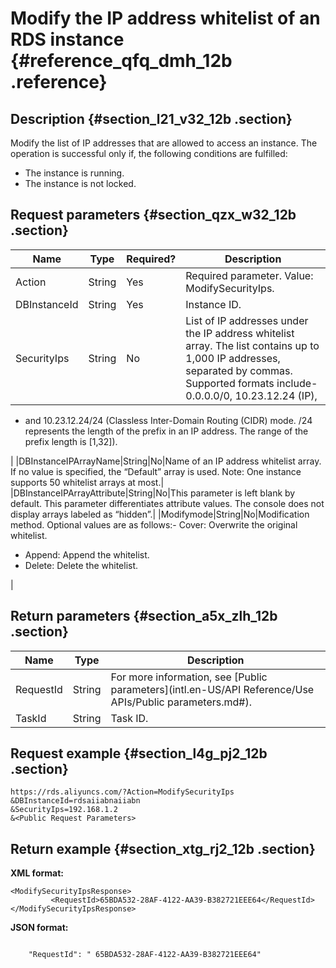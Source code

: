 # Modify the IP address whitelist of an RDS instance {#reference_qfq_dmh_12b .reference}

## Description {#section_l21_v32_12b .section}

Modify the list of IP addresses that are allowed to access an instance. The operation is successful only if, the following conditions are fulfilled:

-   The instance is running.
-   The instance is not locked.

## Request parameters {#section_qzx_w32_12b .section}

|Name|Type|Required?|Description|
|----|----|---------|-----------|
|Action|String|Yes|Required parameter. Value: ModifySecurityIps.|
|DBInstanceId|String|Yes|Instance ID.|
|SecurityIps|String|No|List of IP addresses under the IP address whitelist array. The list contains up to 1,000 IP addresses, separated by commas. Supported formats include-   0.0.0.0/0, 10.23.12.24 \(IP\),
-   and 10.23.12.24/24 \(Classless Inter-Domain Routing \(CIDR\) mode. /24 represents the length of the prefix in an IP address. The range of the prefix length is \[1,32\]\).

|
|DBInstanceIPArrayName|String|No|Name of an IP address whitelist array. If no value is specified, the “Default” array is used. Note: One instance supports 50 whitelist arrays at most.|
|DBInstanceIPArrayAttribute|String|No|This parameter is left blank by default. This parameter differentiates attribute values. The console does not display arrays labeled as “hidden”.|
|Modifymode|String|No|Modification method. Optional values are as follows:-   Cover: Overwrite the original whitelist.
-   Append: Append the whitelist.
-   Delete: Delete the whitelist.

|

## Return parameters {#section_a5x_zlh_12b .section}

|Name|Type|Description|
|----|----|-----------|
|RequestId|String|For more information, see [Public parameters](intl.en-US/API Reference/Use APIs/Public parameters.md#).|
|TaskId|String|Task ID.|

## Request example {#section_l4g_pj2_12b .section}

```
https://rds.aliyuncs.com/?Action=ModifySecurityIps
&DBInstanceId=rdsaiiabnaiiabn
&SecurityIps=192.168.1.2
&<Public Request Parameters>
```

## Return example {#section_xtg_rj2_12b .section}

**XML format:**

```
<ModifySecurityIpsResponse>
         <RequestId>65BDA532-28AF-4122-AA39-B382721EEE64</RequestId>
</ModifySecurityIpsResponse>
```

**JSON format:**

```

    "RequestId": " 65BDA532-28AF-4122-AA39-B382721EEE64"

```

